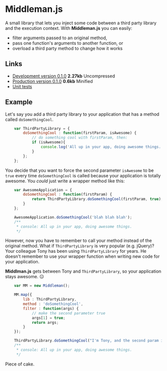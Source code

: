 # Middleman.js
A small library that lets you inject some code between a third party library and the execution
context.  With **Middleman.js** you can easily:

* filter arguments passed to an original method,
* pass one function's arguments to another function, or
* overload a third party method to change how it works

## Links
* [Development version 0.1.0](https://github.com/zumba/middleman.js/blob/master/dist/middleman-0.1.0.js) **2.27kb** Uncompressed
* [Production version 0.1.0](https://github.com/zumba/middleman.js/blob/master/dist/middleman-0.1.0.min.js) **0.6kb** Minified
* [Unit tests](https://github.com/zumba/middleman.js/blob/master/test/spec/middleman.spec.js)

## Example
Let's say you add a third party library to your application that has a method called `doSomethingCool`.
```javascript
    var ThirdPartyLibrary = {
        doSomethingCool : function(firstParam, isAwesome) {
            // do something cool with firstParam, then:
            if (isAwesome){
                console.log('All up in your app, doing awesome things.');
            }
        };
    };
```

You decide that you want to force the second parameter `isAwesome` to be `true` every time
`doSomethingCool` is called because your application is totally awesome.  You *could* just write a
wrapper method like this:
```javascript
    var AwesomeApplication = {
        doSomethingCool : function(firstParam) {
            return ThirdPartyLibrary.doSomethingCool(firstParam, true);
        }
    };

    AwesomeApplication.doSomethingCool('blah blah blah');
    /**
     * console: All up in your app, doing awesome things.
     */
```

However, now you have to remember to call your method instead of the original method.
What if `ThirdPartyLibrary` is very popular (e.g. jQuery)?  Your colleague Tony has been using
`ThirdPartyLibrary` for years.  He doesn't remember to use your wrapper function when writing new
code for your application.

**Middlman.js** gets between Tony and `ThirdPartyLibrary`, so your application stays awesome. :expressionless:
```javascript
    var MM = new Middleman();

    MM.map({
        lib : ThirdPartyLibrary,
        method : 'doSomethingCool',
        filter : function(args) {
            // make the second parameter true
            args[1] = true;
            return args;
        }
    });

    ThirdPartyLibrary.doSomethingCool("I'm Tony, and the second param is undefined.");
    /**
     * console: All up in your app, doing awesome things.
     */
```

Piece of cake.